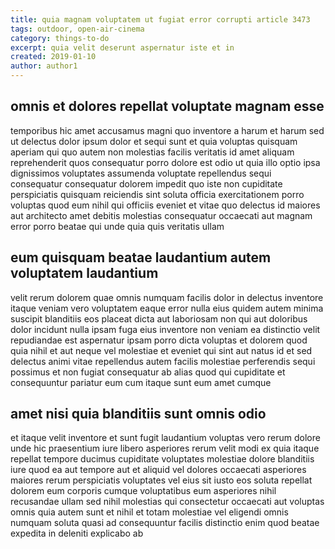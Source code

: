 ```yaml
---
title: quia magnam voluptatem ut fugiat error corrupti article 3473
tags: outdoor, open-air-cinema
category: things-to-do
excerpt: quia velit deserunt aspernatur iste et in
created: 2019-01-10
author: author1
---
```


## omnis et dolores repellat voluptate magnam esse

temporibus hic amet accusamus magni quo inventore a harum et harum sed ut delectus dolor ipsum dolor et sequi sunt et quia voluptas quisquam aperiam qui quo autem non molestias facilis veritatis id amet aliquam reprehenderit quos consequatur porro dolore est odio ut quia illo optio ipsa dignissimos voluptates assumenda voluptate repellendus sequi consequatur consequatur dolorem impedit quo iste non cupiditate perspiciatis quisquam reiciendis sint soluta officia exercitationem porro voluptas quod eum nihil qui officiis eveniet et vitae quo delectus id maiores aut architecto amet debitis molestias consequatur occaecati aut magnam error porro beatae qui unde quia quis veritatis ullam

## eum quisquam beatae laudantium autem voluptatem laudantium

velit rerum dolorem quae omnis numquam facilis dolor in delectus inventore itaque veniam vero voluptatem eaque error nulla eius quidem autem minima suscipit blanditiis eos placeat dicta aut laboriosam non qui aut doloribus dolor incidunt nulla ipsam fuga eius inventore non veniam ea distinctio velit repudiandae est aspernatur ipsam porro dicta voluptas et dolorem quod quia nihil et aut neque vel molestiae et eveniet qui sint aut natus id et sed delectus animi vitae repellendus autem facilis molestiae perferendis sequi possimus et non fugiat consequatur ab alias quod qui cupiditate et consequuntur pariatur eum cum itaque sunt eum amet cumque

## amet nisi quia blanditiis sunt omnis odio

et itaque velit inventore et sunt fugit laudantium voluptas vero rerum dolore unde hic praesentium iure libero asperiores rerum velit modi ex quia itaque repellat tempore ducimus cupiditate voluptates molestiae dolore blanditiis iure quod ea aut tempore aut et aliquid vel dolores occaecati asperiores maiores rerum perspiciatis voluptates vel eius sit iusto eos soluta repellat dolorem eum corporis cumque voluptatibus eum asperiores nihil recusandae ullam sed nihil molestias qui consectetur occaecati aut voluptas omnis quia autem sunt et nihil et totam molestiae vel eligendi omnis numquam soluta quasi ad consequuntur facilis distinctio enim quod beatae expedita in deleniti explicabo ab
